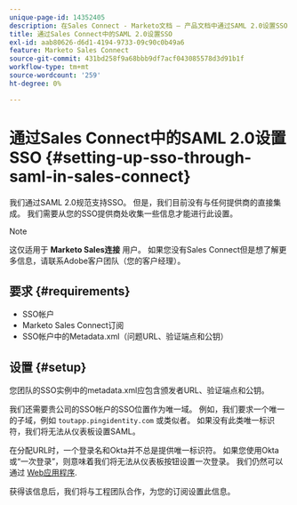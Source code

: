 ```yaml
---
unique-page-id: 14352405
description: 在Sales Connect - Marketo文档 — 产品文档中通过SAML 2.0设置SSO
title: 通过Sales Connect中的SAML 2.0设置SSO
exl-id: aab80626-d6d1-4194-9733-09c90c0b49a6
feature: Marketo Sales Connect
source-git-commit: 431bd258f9a68bbb9df7acf043085578d3d91b1f
workflow-type: tm+mt
source-wordcount: '259'
ht-degree: 0%

---
```


# 通过Sales Connect中的SAML 2.0设置SSO {#setting-up-sso-through-saml-in-sales-connect}

我们通过SAML 2.0规范支持SSO。 但是，我们目前没有与任何提供商的直接集成。 我们需要从您的SSO提供商处收集一些信息才能进行此设置。

>[!NOTE]
>
>这仅适用于 **Marketo Sales连接** 用户。 如果您没有Sales Connect但是想了解更多信息，请联系Adobe客户团队（您的客户经理）。

## 要求 {#requirements}

* SSO帐户
* Marketo Sales Connect订阅
* SSO帐户中的Metadata.xml（问题URL、验证端点和公钥）

## 设置 {#setup}

您团队的SSO实例中的metadata.xml应包含颁发者URL、验证端点和公钥。

我们还需要贵公司的SSO帐户的SSO位置作为唯一域。 例如，我们要求一个唯一的子域，例如 `toutapp.pingidentity.com` 或类似者。 如果没有此类唯一标识符，我们将无法从仪表板设置SAML。

在分配URL时，一个登录名和Okta并不总是提供唯一标识符。 如果您使用Okta或“一次登录”，则意味着我们将无法从仪表板按钮设置一次登录。 我们仍然可以通过 [Web应用程序](https://toutapp.com/login).

获得该信息后，我们将与工程团队合作，为您的订阅设置此信息。
